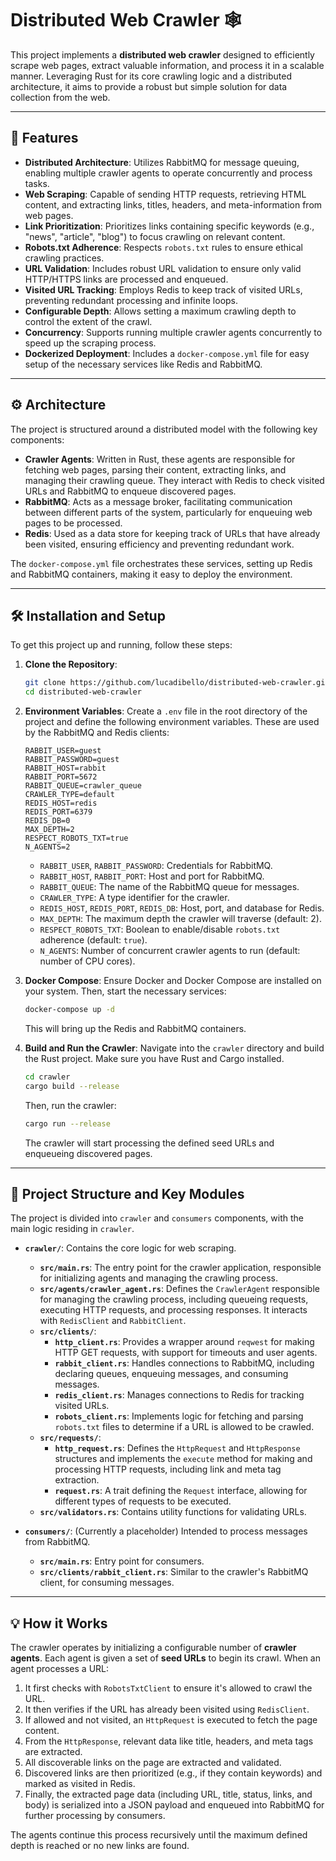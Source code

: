 # Distributed Web Crawler 🕸️

This project implements a **distributed web crawler** designed to efficiently scrape web pages, extract valuable information, and process it in a scalable manner. Leveraging Rust for its core crawling logic and a distributed architecture, it aims to provide a robust but simple solution for data collection from the web.

-----

## 🚀 Features

  * **Distributed Architecture**: Utilizes RabbitMQ for message queuing, enabling multiple crawler agents to operate concurrently and process tasks.
  * **Web Scraping**: Capable of sending HTTP requests, retrieving HTML content, and extracting links, titles, headers, and meta-information from web pages.
  * **Link Prioritization**: Prioritizes links containing specific keywords (e.g., "news", "article", "blog") to focus crawling on relevant content.
  * **Robots.txt Adherence**: Respects `robots.txt` rules to ensure ethical crawling practices.
  * **URL Validation**: Includes robust URL validation to ensure only valid HTTP/HTTPS links are processed and enqueued.
  * **Visited URL Tracking**: Employs Redis to keep track of visited URLs, preventing redundant processing and infinite loops.
  * **Configurable Depth**: Allows setting a maximum crawling depth to control the extent of the crawl.
  * **Concurrency**: Supports running multiple crawler agents concurrently to speed up the scraping process.
  * **Dockerized Deployment**: Includes a `docker-compose.yml` file for easy setup of the necessary services like Redis and RabbitMQ.

-----

## ⚙️ Architecture

The project is structured around a distributed model with the following key components:

  * **Crawler Agents**: Written in Rust, these agents are responsible for fetching web pages, parsing their content, extracting links, and managing their crawling queue. They interact with Redis to check visited URLs and RabbitMQ to enqueue discovered pages.
  * **RabbitMQ**: Acts as a message broker, facilitating communication between different parts of the system, particularly for enqueuing web pages to be processed.
  * **Redis**: Used as a data store for keeping track of URLs that have already been visited, ensuring efficiency and preventing redundant work.

The `docker-compose.yml` file orchestrates these services, setting up Redis and RabbitMQ containers, making it easy to deploy the environment.

-----

## 🛠️ Installation and Setup

To get this project up and running, follow these steps:

1.  **Clone the Repository**:

    ```bash
    git clone https://github.com/lucadibello/distributed-web-crawler.git
    cd distributed-web-crawler
    ```

2.  **Environment Variables**:
    Create a `.env` file in the root directory of the project and define the following environment variables. These are used by the RabbitMQ and Redis clients:

    ```env
    RABBIT_USER=guest
    RABBIT_PASSWORD=guest
    RABBIT_HOST=rabbit
    RABBIT_PORT=5672
    RABBIT_QUEUE=crawler_queue
    CRAWLER_TYPE=default
    REDIS_HOST=redis
    REDIS_PORT=6379
    REDIS_DB=0
    MAX_DEPTH=2
    RESPECT_ROBOTS_TXT=true
    N_AGENTS=2
    ```

      * `RABBIT_USER`, `RABBIT_PASSWORD`: Credentials for RabbitMQ.
      * `RABBIT_HOST`, `RABBIT_PORT`: Host and port for RabbitMQ.
      * `RABBIT_QUEUE`: The name of the RabbitMQ queue for messages.
      * `CRAWLER_TYPE`: A type identifier for the crawler.
      * `REDIS_HOST`, `REDIS_PORT`, `REDIS_DB`: Host, port, and database for Redis.
      * `MAX_DEPTH`: The maximum depth the crawler will traverse (default: 2).
      * `RESPECT_ROBOTS_TXT`: Boolean to enable/disable `robots.txt` adherence (default: `true`).
      * `N_AGENTS`: Number of concurrent crawler agents to run (default: number of CPU cores).

3.  **Docker Compose**:
    Ensure Docker and Docker Compose are installed on your system. Then, start the necessary services:

    ```bash
    docker-compose up -d
    ```

    This will bring up the Redis and RabbitMQ containers.

4.  **Build and Run the Crawler**:
    Navigate into the `crawler` directory and build the Rust project. Make sure you have Rust and Cargo installed.

    ```bash
    cd crawler
    cargo build --release
    ```

    Then, run the crawler:

    ```bash
    cargo run --release
    ```

    The crawler will start processing the defined seed URLs and enqueueing discovered pages.

-----

## 📄 Project Structure and Key Modules

The project is divided into `crawler` and `consumers` components, with the main logic residing in `crawler`.

  * **`crawler/`**: Contains the core logic for web scraping.

      * **`src/main.rs`**: The entry point for the crawler application, responsible for initializing agents and managing the crawling process.
      * **`src/agents/crawler_agent.rs`**: Defines the `CrawlerAgent` responsible for managing the crawling process, including queueing requests, executing HTTP requests, and processing responses. It interacts with `RedisClient` and `RabbitClient`.
      * **`src/clients/`**:
          * **`http_client.rs`**: Provides a wrapper around `reqwest` for making HTTP GET requests, with support for timeouts and user agents.
          * **`rabbit_client.rs`**: Handles connections to RabbitMQ, including declaring queues, enqueuing messages, and consuming messages.
          * **`redis_client.rs`**: Manages connections to Redis for tracking visited URLs.
          * **`robots_client.rs`**: Implements logic for fetching and parsing `robots.txt` files to determine if a URL is allowed to be crawled.
      * **`src/requests/`**:
          * **`http_request.rs`**: Defines the `HttpRequest` and `HttpResponse` structures and implements the `execute` method for making and processing HTTP requests, including link and meta tag extraction.
          * **`request.rs`**: A trait defining the `Request` interface, allowing for different types of requests to be executed.
      * **`src/validators.rs`**: Contains utility functions for validating URLs.

  * **`consumers/`**: (Currently a placeholder) Intended to process messages from RabbitMQ.

      * **`src/main.rs`**: Entry point for consumers.
      * **`src/clients/rabbit_client.rs`**: Similar to the crawler's RabbitMQ client, for consuming messages.

-----

## 💡 How it Works

The crawler operates by initializing a configurable number of **crawler agents**. Each agent is given a set of **seed URLs** to begin its crawl. When an agent processes a URL:

1.  It first checks with `RobotsTxtClient` to ensure it's allowed to crawl the URL.
2.  It then verifies if the URL has already been visited using `RedisClient`.
3.  If allowed and not visited, an `HttpRequest` is executed to fetch the page content.
4.  From the `HttpResponse`, relevant data like title, headers, and meta tags are extracted.
5.  All discoverable links on the page are extracted and validated.
6.  Discovered links are then prioritized (e.g., if they contain keywords) and marked as visited in Redis.
7.  Finally, the extracted page data (including URL, title, status, links, and body) is serialized into a JSON payload and enqueued into RabbitMQ for further processing by consumers.

The agents continue this process recursively until the maximum defined depth is reached or no new links are found.
